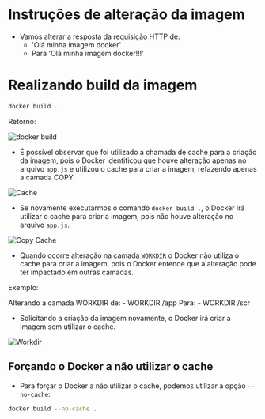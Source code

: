 # Instruções de alteração da imagem

- Vamos alterar a resposta da requisição HTTP de:
  - 'Olá minha imagem docker'
  - Para 'Olá minha imagem docker!!!'

# Realizando build da imagem

```sh
docker build .
```
Retorno:

![docker build](../Imagens/3%20-%20Criando%20Imagens%20e%20Avançando%20Em%20Containers/Docker%20build%20.jpg)

- É possível observar que foi utilizado a chamada de cache para a criação da imagem, pois o Docker identificou que houve alteração apenas no arquivo `app.js` e utilizou o cache para criar a imagem, refazendo apenas a camada COPY.

![Cache](../Imagens/3%20-%20Criando%20Imagens%20e%20Avançando%20Em%20Containers/cache%20docker%20build.jpg)

- Se novamente executarmos o comando `docker build .`, o Docker irá utilizar o cache para criar a imagem, pois não houve alteração no arquivo `app.js`.

![Copy Cache](../Imagens/3%20-%20Criando%20Imagens%20e%20Avançando%20Em%20Containers/copy%20cache%20docker%20build.jpg)


- Quando ocorre alteração na camada `WORKDIR` o Docker não utiliza o cache para criar a imagem, pois o Docker entende que a alteração pode ter impactado em outras camadas.

Exemplo:

Alterando a camada WORKDIR de:
    - WORKDIR /app 
Para:
    - WORKDIR /scr    

- Solicitando a criação da imagem novamente, o Docker irá criar a imagem sem utilizar o cache.

![Workdir](../Imagens/3%20-%20Criando%20Imagens%20e%20Avançando%20Em%20Containers//Criando%20iamgem%20sem%20usar%20cache.jpg)
 



## Forçando o Docker a não utilizar o cache
- Para forçar o Docker a não utilizar o cache, podemos utilizar a opção `--no-cache`:

```sh
docker build --no-cache .
```

